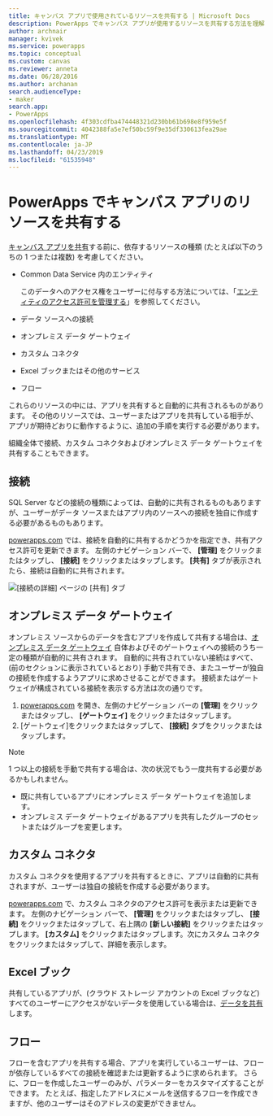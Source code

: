 ```yaml
---
title: キャンバス アプリで使用されているリソースを共有する | Microsoft Docs
description: PowerApps でキャンバス アプリが使用するリソースを共有する方法を理解する
author: archnair
manager: kvivek
ms.service: powerapps
ms.topic: conceptual
ms.custom: canvas
ms.reviewer: anneta
ms.date: 06/28/2016
ms.author: archanan
search.audienceType:
- maker
search.app:
- PowerApps
ms.openlocfilehash: 4f303cdfba474448321d230bb61b698e8f959e5f
ms.sourcegitcommit: 4042388fa5e7ef50bc59f9e35df330613fea29ae
ms.translationtype: MT
ms.contentlocale: ja-JP
ms.lasthandoff: 04/23/2019
ms.locfileid: "61535948"
---
```

# <a name="share-canvas-app-resources-in-powerapps"></a>PowerApps でキャンバス アプリのリソースを共有する

[キャンバス アプリを共有](share-app.md)する前に、依存するリソースの種類 (たとえば以下のうちの 1 つまたは複数) を考慮してください。

* Common Data Service 内のエンティティ

    このデータへのアクセス権をユーザーに付与する方法については、「[エンティティのアクセス許可を管理する](share-app.md#manage-entity-permissions)」を参照してください。
    
* データ ソースへの接続
* オンプレミス データ ゲートウェイ
* カスタム コネクタ
* Excel ブックまたはその他のサービス
* フロー

これらのリソースの中には、アプリを共有すると自動的に共有されるものがあります。 その他のリソースでは、ユーザーまたはアプリを共有している相手が、アプリが期待どおりに動作するように、追加の手順を実行する必要があります。

組織全体で接続、カスタム コネクタおよびオンプレミス データ ゲートウェイを共有することもできます。

## <a name="connections"></a>接続

SQL Server などの接続の種類によっては、自動的に共有されるものもありますが、ユーザーがデータ ソースまたはアプリ内のソースへの接続を独自に作成する必要があるものもあります。

[powerapps.com](https://web.powerapps.com?utm_source=padocs&utm_medium=linkinadoc&utm_campaign=referralsfromdoc) では、接続を自動的に共有するかどうかを指定でき、共有アクセス許可を更新できます。 左側のナビゲーション バーで、 **[管理]** をクリックまたはタップし、 **[接続]** をクリックまたはタップします。 **[共有]** タブが表示されたら、接続は自動的に共有されます。

  ![[接続の詳細] ページの [共有] タブ](./media/share-app-resources/shared-connections.png)

## <a name="on-premises-data-gateways"></a>オンプレミス データ ゲートウェイ
オンプレミス ソースからのデータを含むアプリを作成して共有する場合は、[オンプレミス データ ゲートウェイ](gateway-management.md) 自体およびそのゲートウェイへの接続のうち一定の種類が自動的に共有されます。 自動的に共有されていない接続はすべて、(前のセクションに表示されているとおり) 手動で共有でき、またユーザーが独自の接続を作成するようアプリに求めさせることができます。 接続またはゲートウェイが構成されている接続を表示する方法は次の通りです。

1. [powerapps.com](https://web.powerapps.com?utm_source=padocs&utm_medium=linkinadoc&utm_campaign=referralsfromdoc) を開き、左側のナビゲーション バーの **[管理]** をクリックまたはタップし、 **[ゲートウェイ]** をクリックまたはタップします。
2. [ゲートウェイ]をクリックまたはタップして、 **[接続]** タブをクリックまたはタップします。

> [!NOTE]
> 1 つ以上の接続を手動で共有する場合は、次の状況でもう一度共有する必要があるかもしれません。

* 既に共有しているアプリにオンプレミス データ ゲートウェイを追加します。
* オンプレミス データ ゲートウェイがあるアプリを共有したグループのセットまたはグループを変更します。

## <a name="custom-connectors"></a>カスタム コネクタ
カスタム コネクタを使用するアプリを共有するときに、アプリは自動的に共有されますが、ユーザーは独自の接続を作成する必要があります。

[powerapps.com](https://web.powerapps.com?utm_source=padocs&utm_medium=linkinadoc&utm_campaign=referralsfromdoc) で、カスタム コネクタのアクセス許可を表示または更新できます。 左側のナビゲーション バーで、 **[管理]** をクリックまたはタップし、 **[接続]** をクリックまたはタップして、右上隅の **[新しい接続]** をクリックまたはタップします。 **[カスタム]** をクリックまたはタップします。次にカスタム コネクタをクリックまたはタップして、詳細を表示します。

## <a name="excel-workbooks"></a>Excel ブック
共有しているアプリが、(クラウド ストレージ アカウントの Excel ブックなど) すべてのユーザーにアクセスがないデータを使用している場合は、[データを共有](share-app-data.md)します。

## <a name="flows"></a>フロー
フローを含むアプリを共有する場合、アプリを実行しているユーザーは、フローが依存しているすべての接続を確認または更新するように求められます。 さらに、フローを作成したユーザーのみが、パラメーターをカスタマイズすることができます。 たとえば、指定したアドレスにメールを送信するフローを作成できますが、他のユーザーはそのアドレスの変更ができません。

